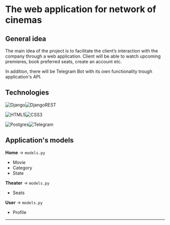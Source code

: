 # The web application for network of cinemas


## General idea
The main idea of the project is to facilitate the client’s interaction with the company through a web application. Client will be able to watch upcoming premieres, book preferred seats, create an account etc.

In addition, there will be Telegram Bot with its own functionality trough application's API.


## Technologies
![Django](https://img.shields.io/badge/django-%23092E20.svg?style=for-the-badge&logo=django&logoColor=white)![DjangoREST](https://img.shields.io/badge/DJANGO-REST-ff1709?style=for-the-badge&logo=django&logoColor=white&color=ff1709&labelColor=gray)

![HTML5](https://img.shields.io/badge/html5-%23E34F26.svg?style=for-the-badge&logo=html5&logoColor=white)![CSS3](https://img.shields.io/badge/css3-%231572B6.svg?style=for-the-badge&logo=css3&logoColor=white)

![Postgres](https://img.shields.io/badge/postgres-%23316192.svg?style=for-the-badge&logo=postgresql&logoColor=white)![Telegram](https://img.shields.io/badge/Telegram-2CA5E0?style=for-the-badge&logo=telegram&logoColor=white)


## Application's models
**Home** ->
```models.py```
- Movie
- Category
- State

**Theater** ->
```models.py```
- Seats

**User** ->
```models.py```
- Profile


---
